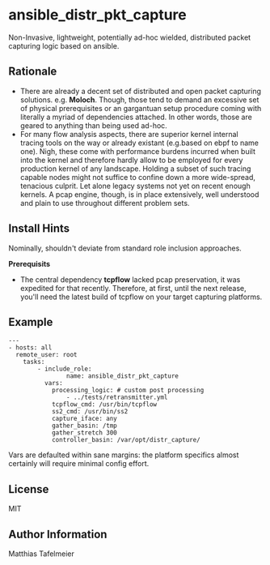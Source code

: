 ansible_distr_pkt_capture
=========

Non-Invasive, lightweight, potentially ad-hoc wielded, distributed packet capturing logic based on ansible.


Rationale
-------

* There are already a decent set of distributed and open packet capturing solutions. e.g. **Moloch**.
Though, those tend to demand an excessive set of physical prerequisites or an gargantuan setup procedure
coming with literally a myriad of dependencies attached. In other words, those are geared to anything 
than being used ad-hoc.
* For many flow analysis aspects, there are superior kernel internal tracing tools on the way or already
existant (e.g.based on ebpf to name one). Nigh, these come with performance burdens incurred when built
into the kernel and therefore hardly allow to be employed for every production kernel of any landscape.
Holding a subset of such tracing capable nodes might not suffice to confine down a more wide-spread, 
tenacious culprit. Let alone legacy systems not yet on recent enough kernels. A pcap engine, though, 
is in place extensively, well understood and plain to use throughout different problem sets.


Install Hints
-------

Nominally, shouldn't deviate from standard role inclusion approaches.

**Prerequisits**
* The central dependency **tcpflow** lacked pcap preservation, 
it was expedited for that recently. Therefore, at first, until the next release,
you'll need the latest build of tcpflow on your target capturing platforms.


Example
-------

``` 
---
- hosts: all 
  remote_user: root
    tasks:
        - include_role:
                name: ansible_distr_pkt_capture
          vars:
            processing_logic: # custom post processing
                - ../tests/retransmitter.yml
            tcpflow_cmd: /usr/bin/tcpflow
            ss2_cmd: /usr/bin/ss2
            capture_iface: any
            gather_basin: /tmp
            gather_stretch 300
            controller_basin: /var/opt/distr_capture/

```

Vars are defaulted within sane margins: the platform specifics almost certainly will require minimal config effort.

License
-------

MIT

Author Information
------------------

Matthias Tafelmeier

